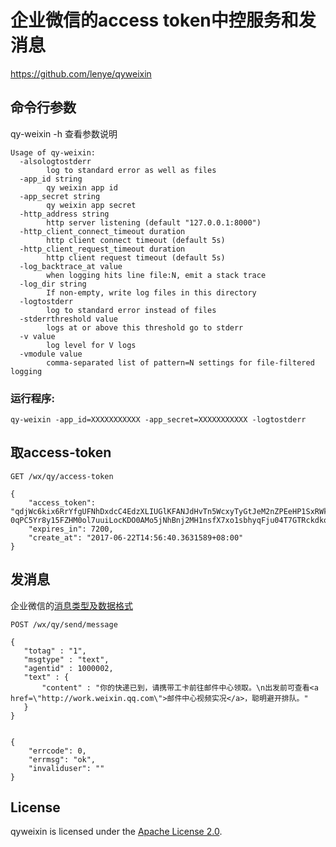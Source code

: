 # 企业微信的access token中控服务和发消息

 https://github.com/lenye/qyweixin
 
## 命令行参数  
 
 qy-weixin -h 查看参数说明
 
    Usage of qy-weixin:
      -alsologtostderr
            log to standard error as well as files
      -app_id string
            qy weixin app id
      -app_secret string
            qy weixin app secret
      -http_address string
            http server listening (default "127.0.0.1:8000")
      -http_client_connect_timeout duration
            http client connect timeout (default 5s)
      -http_client_request_timeout duration
            http client request timeout (default 5s)
      -log_backtrace_at value
            when logging hits line file:N, emit a stack trace
      -log_dir string
            If non-empty, write log files in this directory
      -logtostderr
            log to standard error instead of files
      -stderrthreshold value
            logs at or above this threshold go to stderr
      -v value
            log level for V logs
      -vmodule value
            comma-separated list of pattern=N settings for file-filtered logging
 
 
### 运行程序:
 
    qy-weixin -app_id=XXXXXXXXXXX -app_secret=XXXXXXXXXXX -logtostderr
    
   
## 取access-token

    GET /wx/qy/access-token

    {
        "access_token": "qdjWc6kix6RrYfgUFNhDxdcC4EdzXLIUGlKFANJdHvTn5WcxyTyGtJeM2nZPEeHP1SxRWkNj8uqVXp4OIoavCxAD8h_WnR120bv2wDJSOcvfKV8OQaPzjUiI4u6uaelQsi_zOtOhdiFkwgzSeTCcRYWrovmn7KTONcNu-0qPC5Yr8y15FZHM0ol7uuiLocKDO0AMo5jNhBnj2MH1nsfX7xo1sbhyqFju04T7GTRckdko4xtxh8muMteMGAiBB0xNaM4jJHGBWakaaxXMnZgz4MNdb323GELWZDglcoXl8wg",
        "expires_in": 7200,
        "create_at": "2017-06-22T14:56:40.3631589+08:00"
    }
    

## 发消息

 企业微信的[消息类型及数据格式](http://qydev.weixin.qq.com/wiki/index.php?title=消息类型及数据格式)

    POST /wx/qy/send/message

    {
       "totag" : "1",
       "msgtype" : "text",
       "agentid" : 1000002,
       "text" : {
           "content" : "你的快递已到，请携带工卡前往邮件中心领取。\n出发前可查看<a href=\"http://work.weixin.qq.com\">邮件中心视频实况</a>，聪明避开排队。"
       }
    }
    
    
    {
        "errcode": 0,
        "errmsg": "ok",
        "invaliduser": ""
    }
    
    
## License

 qyweixin is licensed under the [Apache License 2.0](https://github.com/lenye/qyweixin/blob/master/LICENSE).